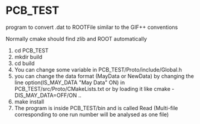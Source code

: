 # PCB_TEST
program to convert .dat to ROOTFile similar to the GIF++ conventions

Normally cmake should find zlib and ROOT automatically

1) cd PCB_TEST
2) mkdir build
3) cd build
4) You can change some variable in PCB_TEST/Proto/include/Global.h
5) you can change the data format (MayData or NewData) by changing the line option(IS_MAY_DATA "May Data" ON) in PCB_TEST/src/Proto/CMakeLists.txt or by loading it like cmake -DIS_MAY_DATA=OFF/ON .. 
6) make install
7) The program is inside PCB_TEST/bin and is called Read (Multi-file corresponding to one run number will be analysed as one file)
